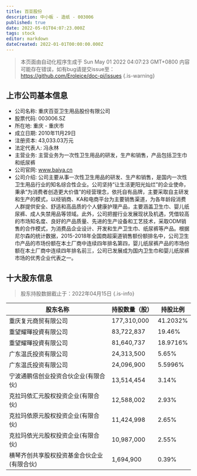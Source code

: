 ```yaml
---
title: 百亚股份
description: 中小板 - 造纸 - 003006
published: true
date: 2022-05-01T04:07:23.000Z
tags: stock
editor: markdown
dateCreated: 2022-01-01T00:00:00.000Z
---
```


> 本页面由自动化程序生成于 Sun May 01 2022 04:07:23 GMT+0800
> 内容可能存在错误，如有bug请提交issue至：https://github.com/Eroleice/doc-pi/issues
{.is-warning}

## 上市公司基本信息
- 公司名称: 重庆百亚卫生用品股份有限公司
- 股票代码: 003006.SZ
- 所在地: 重庆 - 重庆市
- 成立日期: 2010年11月29日
- 注册资本: 43,033.03万元
- 法定代表人: 冯永林
- 主营业务: 主营业务为一次性卫生用品的研发，生产和销售，产品包括卫生巾和纸尿裤
- 公司官网: www.baiya.cn
- 公司介绍: 公司主要从事一次性卫生用品的研发、生产和销售，是国内一次性卫生用品行业的知名综合性企业。公司坚持“让生活更阳光灿烂”的企业使命，秉承“为消费者创造更大价值”的经营理念，依托自有品牌，主要采取自主研发和生产的模式，以经销商、KA和电商平台为主要销售渠道，为各年龄段消费人群提供安全、舒适和高品质的个人健康护理产品，主要涵盖卫生巾、婴儿纸尿裤、成人失禁用品等领域。此外，公司把握行业发展现状及机遇，凭借较高的市场知名度、良好的产品质量、先进的生产设备和工艺技术，采取ODM销售的合作模式，为消费品企业设计、开发和生产卫生巾、纸尿裤等产品。根据尼尔森的统计数据，2015-2018年全国商超渠道销售额份额排名中，公司卫生巾产品的市场份额在本土厂商中连续四年排名第四，婴儿纸尿裤产品的市场份额在本土厂商中连续四年排名前三，公司已发展成为国内卫生巾和婴儿纸尿裤市场的优秀企业代表之一。


## 十大股东信息
> 股东持股数据截止于：2022年04月15日
{.is-info}

| 股东名称 | 持股数量（股） | 持股比例 |
| --- | --- | --- |
| 重庆复元商贸有限公司 | 177,310,000 | 41.2032% |
| 重望耀暉投資有限公司 | 83,722,837 | 19.46% |
| 重望耀暉投資有限公司 | 81,640,737 | 18.9716% |
| 广东温氏投资有限公司 | 24,313,500 | 5.65% |
| 广东温氏投资有限公司 | 24,096,900 | 5.5996% |
| 宁波通鹏信创业投资合伙企业(有限合伙) | 13,514,454 | 3.14% |
| 克拉玛依汇元股权投资企业(有限合伙) | 12,588,002 | 2.93% |
| 克拉玛依原元股权投资企业(有限合伙) | 11,424,998 | 2.65% |
| 克拉玛依光元股权投资企业(有限合伙) | 10,987,000 | 2.55% |
| 横琴齐创共享股权投资基金合伙企业(有限合伙) | 1,694,900 | 0.39% |




